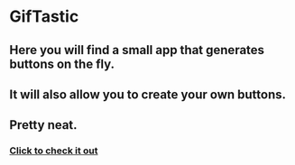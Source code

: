 # GifTastic

## Here you will find a small app that generates buttons on the fly.

## It will also allow you to create your own buttons.

## Pretty neat.

### [Click to check it out](https://savagedetective.github.io/GifTastic/)